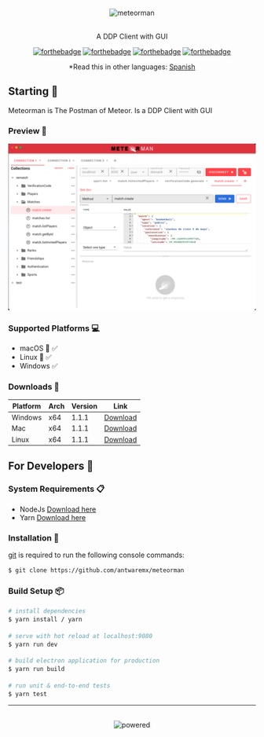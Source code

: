 <div align="center">
<br>
<img width="500" src="/src/renderer/assets/meteorman_logo.png" alt="meteorman">
<br>
<br>
</div>

<p align="center" color="#6a737d">
A DDP Client with GUI
</p>

<div align="center">

[![forthebadge](http://forthebadge.com/images/badges/built-with-love.svg)](http://forthebadge.com) 
[![forthebadge](http://forthebadge.com/images/badges/uses-js.svg)](http://forthebadge.com) 
[![forthebadge](https://forthebadge.com/images/badges/made-with-vue.svg)](http://forthebadge.com)
[![forthebadge](http://forthebadge.com/images/badges/makes-people-smile.svg)](http://forthebadge.com)
  
*Read this in other languages: [Spanish](README.es.md)

</div>

## Starting 🚀

Meteorman is The Postman of Meteor. Is a DDP Client with GUI

### Preview 🎥

![](example.png)

### Supported Platforms 💻

- macOS 🍎 ✅
- Linux 🐧 ✅
- Windows ✅

### Downloads 💾 

| Platform | Arch    | Version | Link                                                                                                              |
| ---------- | --------------- | ------- | ------------------------------------------------------------------------------------------------------- |
| Windows    | x64             | 1.1.1   | [Download](https://github.com/antwaremx/meteorman/releases/download/1.1.1/Meteorman-1.1.1.exe)   |
| Mac        | x64             | 1.1.1   | [Download](https://github.com/antwaremx/meteorman/releases/download/1.1.1/Meteorman-1.1.1.dmg)         |
| Linux      | x64             | 1.1.1   | [Download](https://github.com/antwaremx/meteorman/releases/download/1.1.1/Meteorman-1.1.1.AppImage)    |

## For Developers 🚀

### System Requirements 📋

- NodeJs [Download here](https://nodejs.org/es/) 
- Yarn [Download here](https://yarnpkg.com/getting-started/install)

### Installation 🔧

[git](https://git-scm.com/) is required to run the following console commands:
```sh
$ git clone https://github.com/antwaremx/meteorman
```

### Build Setup 📦

```sh
# install dependencies
$ yarn install / yarn

# serve with hot reload at localhost:9080
$ yarn run dev

# build electron application for production
$ yarn run build

# run unit & end-to-end tests
$ yarn test
```

---

<div align="center">
<br>
<img width="250" src="/src/renderer/assets/Powered%20light%202.png" alt="powered">
<br>
<br>
</div>
